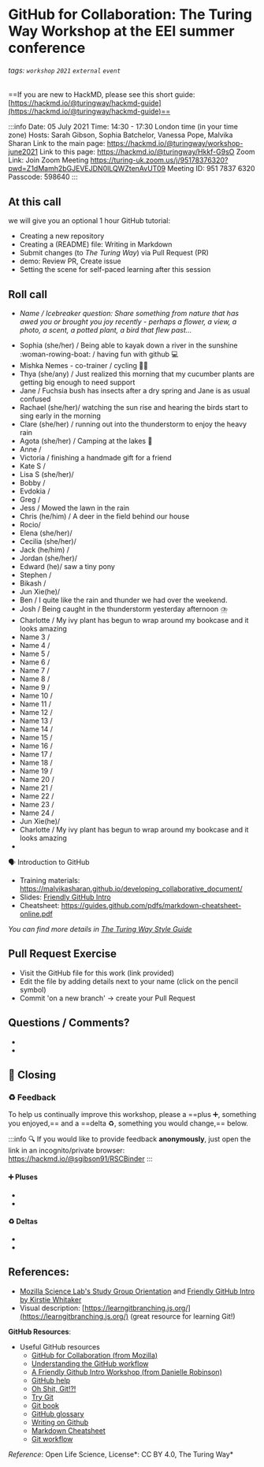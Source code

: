 # GitHub for Collaboration: The Turing Way Workshop at the EEI summer conference

###### tags: `workshop` `2021` `external` `event`


==If you are new to HackMD, please see this short guide: [https://hackmd.io/@turingway/hackmd-guide](https://hackmd.io/@turingway/hackmd-guide)==

:::info
Date: 05 July 2021
Time: 14:30 - 17:30 London time (in your time zone)
Hosts: Sarah Gibson, Sophia Batchelor, Vanessa Pope, Malvika Sharan
Link to the main page: https://hackmd.io/@turingway/workshop-june2021
Link to this page: https://hackmd.io/@turingway/Hkkf-G9sO
Zoom Link: Join Zoom Meeting
https://turing-uk.zoom.us/j/95178376320?pwd=Z1dMamh2bGJEVEJDN0lLQWZtenAvUT09
Meeting ID: 951 7837 6320
Passcode: 598640
:::



## At this call

we will give you an optional 1 hour GitHub tutorial:

- Creating a new repository
- Creating a (README) file: Writing in Markdown
- Submit changes (to _The Turing Way_) via Pull Request (PR)
- demo: Review PR, Create issue
- Setting the scene for self-paced learning after this session

## Roll call

- *Name / Icebreaker question: Share something from nature that has awed you or brought you joy recently - perhaps a flower, a view, a photo, a scent, a potted plant, a bird that flew past...*
* Sophia (she/her) / Being able to kayak down a river in the sunshine :woman-rowing-boat: / having fun with github 💻
* Mishka Nemes - co-trainer / cycling 🚴‍♀️
* Thya (she/any) / Just realized this morning that my cucumber plants are getting big enough to need support
* Jane / Fuchsia bush has insects after a dry spring and Jane is as usual confused
* Rachael (she/her)/ watching the sun rise and hearing the birds start to sing early in the morning
* Clare (she/her) / running out into the thunderstorm to enjoy the heavy rain
* Agota (she/her) / Camping at the lakes 🌅
* Anne /
* Victoria / finishing a handmade gift for a friend
* Kate S /
* Lisa S (she/her)/
* Bobby /
* Evdokia /
* Greg /
* Jess / Mowed the lawn in the rain
* Chris (he/him) / A deer in the field behind our house
* Rocio/
* Elena (she/her)/
* Cecilia (she/her)/
* Jack (he/him) /
* Jordan (she/her)/
* Edward (he)/ saw a tiny pony
* Stephen /
* Bikash /
* Jun Xie(he)/
* Ben / I quite like the rain and thunder we had over the weekend.
* Josh / Being caught in the thunderstorm yesterday afternoon ⛈️
* Charlotte / My ivy plant has begun to wrap around my bookcase and it looks amazing
* Name 3 /
* Name 4 /
* Name 5 /
* Name 6 /
* Name 7 /
* Name 8 /
* Name 9 /
* Name 10 /
* Name 11 /
* Name 12 /
* Name 13 /
* Name 14 /
* Name 15 /
* Name 16 /
* Name 17 /
* Name 18 /
* Name 19 /
* Name 20 /
* Name 21 /
* Name 22 /
* Name 23 /
* Name 24 /
* Jun Xie(he)/
* Charlotte / My ivy plant has begun to wrap around my bookcase and it looks amazing
*


🗣️ Introduction to GitHub

- Training materials: https://malvikasharan.github.io/developing_collaborative_document/
- Slides: [Friendly GitHub Intro](https://docs.google.com/presentation/d/e/2PACX-1vR-Qu4kYulSMGnnAHH9-OonNiLkaJrsolEecEkt0VD5_3PmKWePmiSQwxK3QHoq5gNsL-MJKowmgsAx/pub?start=false&loop=false&delayms=3000)
- Cheatsheet: https://guides.github.com/pdfs/markdown-cheatsheet-online.pdf

*You can find more details in [The Turing Way Style Guide](https://book.the-turing-way.org/community-handbook/style/style-figures.html#alternative-text)*

## Pull Request Exercise

- Visit the GitHub file for this work (link provided)
- Edit the file by adding details next to your name (click on the pencil symbol)
- Commit 'on a new branch' -> create your Pull Request


## Questions / Comments?
  -
  -

:pray: Closing
---

### :recycle: Feedback

To help us continually improve this workshop, please a ==plus :heavy_plus_sign:, something you enjoyed,== and a ==delta :recycle:, something you would change,== below.

:::info
:mag: If you would like to provide feedback **anonymously**, just open the link in an incognito/private browser: https://hackmd.io/@sgibson91/RSCBinder
:::

#### :heavy_plus_sign: Pluses

-
-

#### :recycle: Deltas

-
-

## References:

- [Mozilla Science Lab's Study Group Orientation](https://mozillascience.github.io/study-group-orientation/) and [Friendly GitHub Intro by Kirstie Whitaker](https://github.com/KirstieJane/friendly-github-intro)
- Visual description: [https://learngitbranching.js.org/](https://learngitbranching.js.org/) (great resource for learning Git!)

**GitHub Resources**:

- Useful GitHub resources
  - [GitHub for Collaboration (from Mozilla)](https://mozilla.github.io/open-leadership-training-series/articles/github-for-collaboration/)
  - [Understanding the GitHub workflow](https://guides.github.com/introduction/flow/)
  - [A Friendly Github Intro Workshop (from Danielle Robinson)](https://daniellecrobinson.github.io/friendly-github-intro/)
  - [GitHub help](https://help.github.com/)
  - [Oh Shit, Git!?!](http://ohshitgit.com/)
  - [Try Git](https://try.github.io/)
  - [Git book](https://git-scm.com/book/en/v2)
  - [GitHub glossary](https://github.com/joeyklee/friendly-github-intro/blob/master/glossary.md)
  - [Writing on Github](https://help.github.com/categories/writing-on-github/)
  - [Markdown Cheatsheet](https://github.com/adam-p/markdown-here/wiki/Markdown-Cheatsheet)
  - [Git workflow](https://www.atlassian.com/git/tutorials/comparing-workflows)

*Reference*: Open Life Science, License*: CC BY 4.0, The Turing Way*
